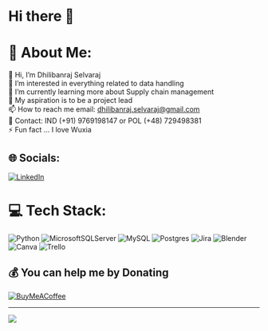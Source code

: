 # Hi there 👋

# 💫 About Me:
👋 Hi, I’m Dhilibanraj Selvaraj<br>👀 I’m interested in everything related to data handling<br>🌱 I’m currently learning more about Supply chain management<br>💞️ My aspiration is to be a project lead<br>📫 How to reach me email: dhilibanraj.selvaraj@gmail.com<br>💬 Contact: IND (+91) 9769198147 or POL (+48) 729498381<br>⚡ Fun fact ... I love Wuxia


## 🌐 Socials:
[![LinkedIn](https://img.shields.io/badge/LinkedIn-%230077B5.svg?logo=linkedin&logoColor=white)](https://www.linkedin.com/in/dhilibanraj-selvaraj-896b10232/)

# 💻 Tech Stack:
![Python](https://img.shields.io/badge/python-3670A0?style=plastic&logo=python&logoColor=ffdd54) ![MicrosoftSQLServer](https://img.shields.io/badge/Microsoft%20SQL%20Sever-CC2927?style=plastic&logo=microsoft%20sql%20server&logoColor=white) ![MySQL](https://img.shields.io/badge/mysql-%2300f.svg?style=plastic&logo=mysql&logoColor=white) ![Postgres](https://img.shields.io/badge/postgres-%23316192.svg?style=plastic&logo=postgresql&logoColor=white) ![Jira](https://img.shields.io/badge/jira-%230A0FFF.svg?style=plastic&logo=jira&logoColor=white) ![Blender](https://img.shields.io/badge/blender-%23F5792A.svg?style=plastic&logo=blender&logoColor=white) ![Canva](https://img.shields.io/badge/Canva-%2300C4CC.svg?style=plastic&logo=Canva&logoColor=white) ![Trello](https://img.shields.io/badge/Trello-%23026AA7.svg?style=plastic&logo=Trello&logoColor=white)



  ## 💰 You can help me by Donating
  [![BuyMeACoffee](https://img.shields.io/badge/Buy%20Me%20a%20Coffee-ffdd00?style=for-the-badge&logo=buy-me-a-coffee&logoColor=black)](https://www.buymeacoffee.com/dhilibanrau)

---
[![](https://visitcount.itsvg.in/api?id=DhilibanrajSelvaraj&icon=7&color=1)](https://visitcount.itsvg.in)



<!-- Proudly created with GPRM ( https://gprm.itsvg.in ) -->
